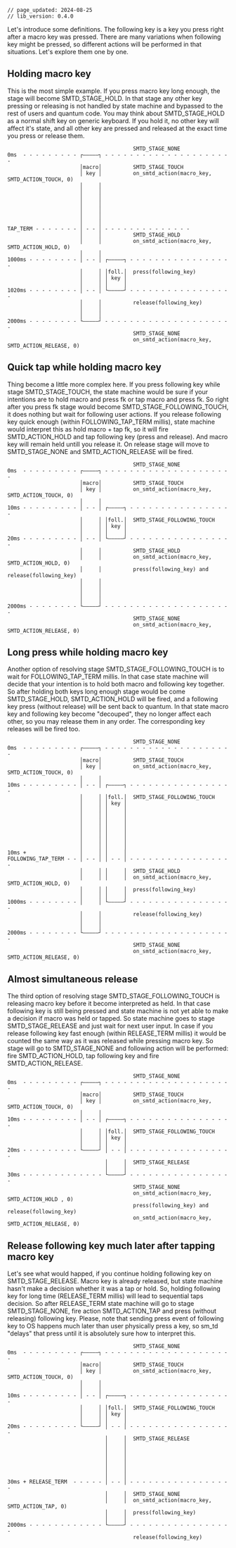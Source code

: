 ```
// page_updated: 2024-08-25
// lib_version: 0.4.0
```

Let's introduce some definitions. The following key is a key you press right after a macro key was pressed. There are many variations when following key might be pressed, so different actions will be performed in that situations. Let's explore them one by one.


## Holding macro key

This is the most simple example. If you press macro key long enough, the stage will become SMTD_STAGE_HOLD. In that stage any other key pressing or releasing is not handled by state machine and bypassed to the rest of users and quantum code. You may think about SMTD_STAGE_HOLD as a normal shift key on generic keyboard. If you hold it, no other key will affect it's state, and all other key are pressed and released at the exact time you press or release them.

```
                                        SMTD_STAGE_NONE
0ms  - - - - - - - - - ┌—————┐ - - - - - - - - - - - - - - - - - - - - -
                       │macro│          SMTD_STAGE_TOUCH
                       │ key │          on_smtd_action(macro_key, SMTD_ACTION_TOUCH, 0)
                       │     │              
                       │     │              
                       │     │              
                       │     │              
                       │     │              
                       │     │              
                       │     │              
TAP_TERM - - - - - - - │ - - │ - - - - - - - - - - - - - - 
                       │     │          SMTD_STAGE_HOLD
                       │     │          on_smtd_action(macro_key, SMTD_ACTION_HOLD, 0)
                       │     │              
1000ms - - - - - - - - │ - - │ ┌—————┐ - - - - - - - - - - - - - - - - -
                       │     │ │foll.│  press(following_key)
                       │     │ │ key │
                       │     │ │     │
1020ms - - - - - - - - │ - - │ └—————┘ - - - - - - - - - - - - - - - - -
                       │     │          release(following_key)
                       │     │ 
                       │     │ 
2000ms - - - - - - - - └—————┘ - - - - - - - - - - - - - - - - - - - - -
                                        SMTD_STAGE_NONE   
                                        on_smtd_action(macro_key, SMTD_ACTION_RELEASE, 0)                                                            
```


## Quick tap while holding macro key

Thing become a little more complex here. If you press following key while stage SMTD_STAGE_TOUCH, the state machine would be sure if your intentions are to hold macro and press fk or tap macro and press fk. So right after you press fk stage would become SMTD_STAGE_FOLLOWING_TOUCH, it does nothing but wait for following user actions. If you release following key quick enough (within FOLLOWING_TAP_TERM millis), state machine would interpret this as hold macro + tap fk, so it will fire SMTD_ACTION_HOLD and tap following key (press and release). And macro key will remain held untill you release it. On release stage will move to SMTD_STAGE_NONE and SMTD_ACTION_RELEASE will be fired.

```
                                        SMTD_STAGE_NONE
0ms  - - - - - - - - - ┌—————┐ - - - - - - - - - - - - - - - - - - - - -
                       │macro│          SMTD_STAGE_TOUCH
                       │ key │          on_smtd_action(macro_key, SMTD_ACTION_TOUCH, 0)
                       │     │              
10ms - - - - - - - - - │ - - │ ┌—————┐ - - - - - - - - - - - - - - - - -
                       │     │ │foll.│  SMTD_STAGE_FOLLOWING_TOUCH            
                       │     │ │ key │
                       │     │ │     │
20ms - - - - - - - - - │ - - │ └—————┘ - - - - - - - - - - - - - - - - -
                       │     │          SMTD_STAGE_HOLD
                       │     │          on_smtd_action(macro_key, SMTD_ACTION_HOLD, 0)
                       │     │          press(following_key) and release(following_key)
                       │     │ 
                       │     │ 
                       │     │ 
                       │     │ 
2000ms - - - - - - - - └—————┘ - - - - - - - - - - - - - - - - - - - - -
                                        SMTD_STAGE_NONE   
                                        on_smtd_action(macro_key, SMTD_ACTION_RELEASE, 0)                                                            
```


## Long press while holding macro key

Another option of resolving stage SMTD_STAGE_FOLLOWING_TOUCH is to wait for FOLLOWING_TAP_TERM millis. In that case state machine will decide that your intention is to hold both macro and following key together. So after holding both keys long enough stage would be come SMTD_STAGE_HOLD, SMTD_ACTION_HOLD will be fired, and a following key press (without release) will be sent back to quantum. In that state macro key and following key become "decouped", they no longer affect each other, so you may release them in any order. The corresponding key releases will be fired too.


```
                                        SMTD_STAGE_NONE
0ms  - - - - - - - - - ┌—————┐ - - - - - - - - - - - - - - - - - - - - -
                       │macro│          SMTD_STAGE_TOUCH
                       │ key │          on_smtd_action(macro_key, SMTD_ACTION_TOUCH, 0)
                       │     │              
10ms - - - - - - - - - │ - - │ ┌—————┐ - - - - - - - - - - - - - - - - -
                       │     │ │foll.│  SMTD_STAGE_FOLLOWING_TOUCH            
                       │     │ │ key │  
                       │     │ │     │
                       │     │ │     │
                       │     │ │     │
                       │     │ │     │
                       │     │ │     │
                       │     │ │     │
                       │     │ │     │
10ms +                 │     │ │     │
FOLLOWING_TAP_TERM - - │ - - │ │ - - │ - - - - - - - - - - - - - - - - -
                       │     │ │     │  SMTD_STAGE_HOLD
                       │     │ │     │  on_smtd_action(macro_key, SMTD_ACTION_HOLD, 0)
                       │     │ │     │  press(following_key)
                       │     │ │     │
1000ms - - - - - - - - │     │ └—————┘ - - - - - - - - - - - - - - - - -
                       │     │          release(following_key)
                       │     │          
                       │     │ 
2000ms - - - - - - - - └—————┘ - - - - - - - - - - - - - - - - - - - - -
                                        SMTD_STAGE_NONE   
                                        on_smtd_action(macro_key, SMTD_ACTION_RELEASE, 0)                                                            
```


## Almost simultaneous release

 The third option of resolving stage SMTD_STAGE_FOLLOWING_TOUCH is releasing macro key before it become interpreted as held. In that case following key is still being pressed and state machine is not yet able to make a decision if macro was held or tapped. So state machine goes to stage SMTD_STAGE_RELEASE and just wait for next user input. In case if you release following key fast enough (within RELEASE_TERM millis) it would be counted the same way as it was released while pressing macro key. So stage will go to SMTD_STAGE_NONE and following action will be performed: fire SMTD_ACTION_HOLD, tap following key and fire SMTD_ACTION_RELEASE.


```
                                        SMTD_STAGE_NONE
0ms  - - - - - - - - - ┌—————┐ - - - - - - - - - - - - - - - - - - - - -
                       │macro│          SMTD_STAGE_TOUCH
                       │ key │          on_smtd_action(macro_key, SMTD_ACTION_TOUCH, 0)
                       │     │              
10ms - - - - - - - - - │ - - │ ┌—————┐ - - - - - - - - - - - - - - - - -
                       │     │ │foll.│  SMTD_STAGE_FOLLOWING_TOUCH            
                       │     │ │ key │  
                       │     │ │     │
20ms - - - - - - - - - └—————┘ │ - - │ - - - - - - - - - - - - - - - - -
                               │     │  SMTD_STAGE_RELEASE
                               │     │
30ms - - - - - - - - - - - - - └—————┘ - - - - - - - - - - - - - - - - -
                                        SMTD_STAGE_NONE
                                        on_smtd_action(macro_key, SMTD_ACTION_HOLD , 0)
                                        press(following_key) and release(following_key)
                                        on_smtd_action(macro_key, SMTD_ACTION_RELEASE, 0)
```


## Release following key much later after tapping macro key

Let's see what would happed, if you continue holding following key on SMTD_STAGE_RELEASE. Macro key is already released, but state machine hasn't make a decision whether it was a tap or hold. So, holding following key for long time (RELEASE_TERM millis) will lead to sequential taps decision. So after RELEASE_TERM state machine will go to stage SMTD_STAGE_NONE, fire action SMTD_ACTION_TAP and press (without releasing) following key. Please, note that sending press event of following key to OS happens much later than user physically press a key, so sm_td "delays" that press until it is absolutely sure how to interpret this.

```
                                        SMTD_STAGE_NONE
0ms  - - - - - - - - - ┌—————┐ - - - - - - - - - - - - - - - - - - - - -
                       │macro│          SMTD_STAGE_TOUCH
                       │ key │          on_smtd_action(macro_key, SMTD_ACTION_TOUCH, 0)
                       │     │              
                       │     │              
10ms - - - - - - - - - │ - - │ ┌—————┐ - - - - - - - - - - - - - - - - -
                       │     │ │foll.│  SMTD_STAGE_FOLLOWING_TOUCH            
                       │     │ │ key │  
                       │     │ │     │
20ms - - - - - - - - - └—————┘ │ - - │ - - - - - - - - - - - - - - - - -
                               │     │  SMTD_STAGE_RELEASE
                               │     │
                               │     │
                               │     │
                               │     │
                               │     │
                               │     │
30ms + RELEASE_TERM  - - - - - │ - - │ - - - - - - - - - - - - - - - - -
                               │     │  SMTD_STAGE_NONE
                               │     │  on_smtd_action(macro_key, SMTD_ACTION_TAP, 0)
                               │     │  press(following_key)
                               │     │
2000ms - - - - - - - - - - - - └—————┘ - - - - - - - - - - - - - - - - -
                                        release(following_key)
```
